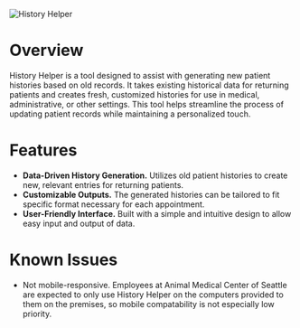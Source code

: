 ![History Helper](https://evulbad.com/history-helper/logo.gif)

# Overview
History Helper is a tool designed to assist with generating new patient histories based on old records. It takes existing historical data for returning patients and creates fresh, customized histories for use in medical, administrative, or other settings. This tool helps streamline the process of updating patient records while maintaining a personalized touch.

# Features
- **Data-Driven History Generation.** Utilizes old patient histories to create new, relevant entries for returning patients.
- **Customizable Outputs.** The generated histories can be tailored to fit specific format necessary for each appointment.
- **User-Friendly Interface.** Built with a simple and intuitive design to allow easy input and output of data.

# Known Issues
- Not mobile-responsive. Employees at Animal Medical Center of Seattle are expected to only use History Helper on the computers provided to them on the premises, so mobile compatability is not especially low priority.
